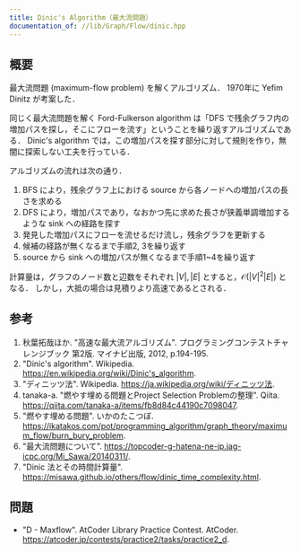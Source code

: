 ```yaml
---
title: Dinic's Algorithm（最大流問題）
documentation_of: //lib/Graph/Flow/dinic.hpp
---
```



## 概要

最大流問題 (maximum-flow problem) を解くアルゴリズム．
1970年に Yefim Dinitz が考案した．

同じく最大流問題を解く Ford-Fulkerson algorithm は「DFS で残余グラフ内の増加パスを探し，そこにフローを流す」ということを繰り返すアルゴリズムである．
Dinic's algorithm では，この増加パスを探す部分に対して規則を作り，無闇に探索しない工夫を行っている．

アルゴリズムの流れは次の通り．

1. BFS により，残余グラフ上における source から各ノードへの増加パスの長さを求める
2. DFS により，増加パスであり，なおかつ先に求めた長さが狭義単調増加するような sink への経路を探す
3. 発見した増加パスにフローを流せるだけ流し，残余グラフを更新する
4. 候補の経路が無くなるまで手順2, 3を繰り返す
5. source から sink への増加パスが無くなるまで手順1~4を繰り返す

計算量は，グラフのノード数と辺数をそれぞれ $|V|, |E|$ とすると，$\mathcal{O}(|V|^2 |E|)$ となる．
しかし，大抵の場合は見積りより高速であるとされる．


## 参考

1. 秋葉拓哉ほか. "高速な最大流アルゴリズム". プログラミングコンテストチャレンジブック 第2版. マイナビ出版, 2012, p.194-195.
1. "Dinic's algorithm". Wikipedia. <https://en.wikipedia.org/wiki/Dinic's_algorithm>.
1. "ディニッツ法". Wikipedia. <https://ja.wikipedia.org/wiki/ディニッツ法>.
1. tanaka-a. "燃やす埋める問題とProject Selection Problemの整理". Qiita. <https://qiita.com/tanaka-a/items/fb8d84c44190c7098047>.
1. "燃やす埋める問題". いかのたこつぼ. <https://ikatakos.com/pot/programming_algorithm/graph_theory/maximum_flow/burn_bury_problem>.
1. "最大流問題について". <https://topcoder-g-hatena-ne-jp.jag-icpc.org/Mi_Sawa/20140311/>.
1. "Dinic 法とその時間計算量". <https://misawa.github.io/others/flow/dinic_time_complexity.html>.


## 問題

- "D - Maxflow". AtCoder Library Practice Contest. AtCoder. <https://atcoder.jp/contests/practice2/tasks/practice2_d>.
